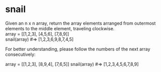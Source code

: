 # snail
Given an n x n array, return the array elements arranged from outermost elements to the middle element, traveling clockwise.  
array = [[1,2,3], [4,5,6], [7,8,9]]   
snail(array) #=> [1,2,3,6,9,8,7,4,5]


For better understanding, please follow the numbers of the next array consecutively:

array = [[1,2,3],
         [8,9,4],
         [7,6,5]]
snail(array) #=> [1,2,3,4,5,6,7,8,9]
